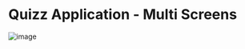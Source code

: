 # Quizz Application - Multi Screens 

![image](https://github.com/user-attachments/assets/2ec23ce1-372a-4cc5-b3ed-b98163de6dc0)

